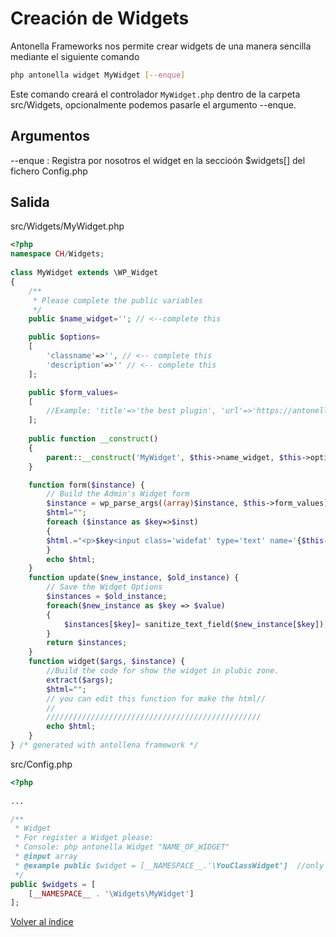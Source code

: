 # Creación de Widgets

Antonella Frameworks nos permite crear widgets de una manera sencilla mediante el siguiente comando

```bash
php antonella widget MyWidget [--enque]
```

Este comando creará el controlador `MyWidget.php` dentro de la carpeta src/Widgets, opcionalmente podemos pasarle
el argumento --enque.

## Argumentos

--enque : Registra por nosotros el widget en la seccioón $widgets[] del fichero Config.php


## Salida 

src/Widgets/MyWidget.php
```php
<?php
namespace CH/Widgets;
      
class MyWidget extends \WP_Widget
{
	/**
	 * Please complete the public variables
	 */
	public $name_widget=''; // <--complete this

	public $options=
	[
		'classname'=>'', // <-- complete this
		'description'=>'' // <-- complete this
	];

	public $form_values=
	[
		//Example: 'title'=>'the best plugin', 'url'=>'https://antonellaframework.com'
	];
   
	public function __construct()
	{
		parent::__construct('MyWidget', $this->name_widget, $this->options);
	}

	function form($instance) {
		// Build the Admin's Widget form
		$instance = wp_parse_args((array)$instance, $this->form_values);
		$html="";
		foreach ($instance as $key=>$inst)
		{
		$html.="<p>$key<input class='widefat' type='text' name='{$this->get_field_name($key)}' value='".esc_attr($inst)."'/></p>";
		}
		echo $html;
	}
	function update($new_instance, $old_instance) {
		// Save the Widget Options
		$instances = $old_instance;
		foreach($new_instance as $key => $value)
		{
			$instances[$key]= sanitize_text_field($new_instance[$key]);
		}
		return $instances;	
	}
	function widget($args, $instance) {
		//Build the code for show the widget in plubic zone.
		extract($args);
		$html="";
		// you can edit this function for make the html//
		//
		////////////////////////////////////////////////
		echo $html;
	}
} /* generated with antollena framework */
```

src/Config.php

```php
<?php
	
...

/**
 * Widget
 * For register a Widget please:
 * Console: php antonella Widget "NAME_OF_WIDGET"
 * @input array
 * @example public $widget = [__NAMESPACE__.'\YouClassWidget']  //only the class
 */
public $widgets = [ 
	[__NAMESPACE__ . '\Widgets\MyWidget']
];
```

[Volver al índice](https://github.com/cehojac/antonella-framework-for-wp/tree/1.8/docs/readme.md)